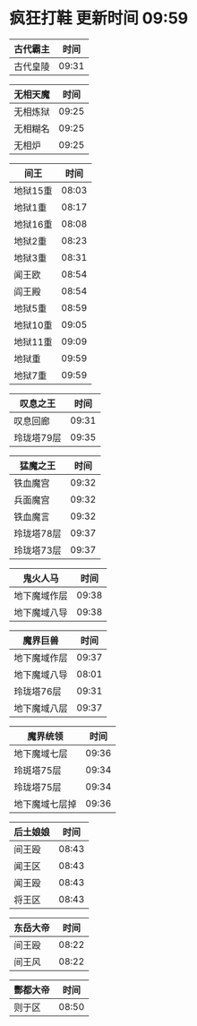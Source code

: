 # 疯狂打鞋 更新时间 09:59

| 古代霸主   | 时间    |
|--------|-------|
| 古代皇陵 | 09:31 |

| 无相天魔   | 时间    |
|--------|-------|
| 无相炼狱 | 09:25 |
| 无相糊名 | 09:25 |
| 无相炉 | 09:25 |

| 间王   | 时间    |
|--------|-------|
| 地狱15重 | 08:03 |
| 地狱1重 | 08:17 |
| 地狱16重 | 08:08 |
| 地狱2重 | 08:23 |
| 地狱3重 | 08:31 |
| 闻王欧 | 08:54 |
| 阎王殿 | 08:54 |
| 地狱5重 | 08:59 |
| 地狱10重 | 09:05 |
| 地狱11重 | 09:09 |
| 地狱重 | 09:59 |
| 地狱7重 | 09:59 |

| 叹息之王   | 时间    |
|--------|-------|
| 叹息回廊 | 09:31 |
| 玲珑塔79层 | 09:35 |

| 猛魔之王   | 时间    |
|--------|-------|
| 铁血魔宫 | 09:32 |
| 兵面魔宫 | 09:32 |
| 铁血魔言 | 09:32 |
| 玲珑塔78层 | 09:37 |
| 玲珑塔73层 | 09:37 |

| 鬼火人马   | 时间    |
|--------|-------|
| 地下魔域作层 | 09:38 |
| 地下魔域八导 | 09:38 |

| 魔界巨兽   | 时间    |
|--------|-------|
| 地下魔域作层 | 09:37 |
| 地下魔域八导 | 08:01 |
| 玲珑塔76层 | 09:31 |
| 地下魔域八层 | 09:37 |

| 魔界统领   | 时间    |
|--------|-------|
| 地下魔域七层 | 09:36 |
| 玲斑塔75层 | 09:34 |
| 玲珑塔75层 | 09:34 |
| 地下魔域七层掉 | 09:36 |

| 后土娘娘   | 时间    |
|--------|-------|
| 间王殴 | 08:43 |
| 闻王区 | 08:43 |
| 闻王殴 | 08:43 |
| 将王区 | 08:43 |

| 东岳大帝   | 时间    |
|--------|-------|
| 间王殴 | 08:22 |
| 间王风 | 08:22 |

| 酆都大帝   | 时间    |
|--------|-------|
| 则于区 | 08:50 |